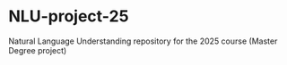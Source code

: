 # NLU-project-25
Natural Language Understanding repository for the 2025 course (Master Degree project)
